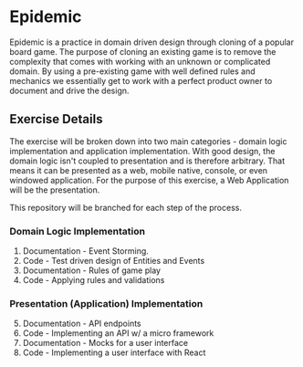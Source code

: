 # Epidemic
Epidemic is a practice in domain driven design through cloning of a popular board game. The purpose of cloning an existing
game is to remove the complexity that comes with working with an unknown or complicated domain.
By using a pre-existing game with well defined rules and mechanics we essentially get to work with a perfect product owner
to document and drive the design.

## Exercise Details
The exercise will be broken down into two main categories - domain logic implementation and application implementation.
With good design, the domain logic isn't coupled to presentation and is therefore arbitrary. That means it can be presented
as a web, mobile native, console, or even windowed application. For the purpose of this exercise, a Web Application will
be the presentation.

This repository will be branched for each step of the process.

### Domain Logic Implementation
  1. Documentation - Event Storming.
  2. Code - Test driven design of Entities and Events
  3. Documentation - Rules of game play
  4. Code - Applying rules and validations

### Presentation (Application) Implementation
  5. Documentation - API endpoints
  6. Code - Implementing an API w/ a micro framework
  7. Documentation - Mocks for a user interface
  8. Code - Implementing a user interface with React

